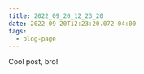 ```yaml
---
title: 2022_09_20_12_23_20
date: 2022-09-20T12:23:20.072-04:00
tags:
  - blog-page
---
```


Cool post, bro!

